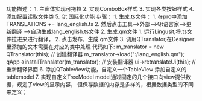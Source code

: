 ﻿
功能描述：
    1. 主窗体实现可拖拉
    2. 实现ComboBox样式
    3. 实现各类按钮样式
    4. 添加配置读取文件类
    5. Qt 国际化功能
       步骤： 
           1. 生成.ts文件：
               1. 在pro中添加 TRANSLATIONS += lang_english.ts
               2. 然后点击工具-->外部-->Qt语言家-->更新翻译 -->自动生成lang_english.ts文件
           2. 生成.qm文件
               1. 运行Lingusit,将.ts文件拉进来进行翻译，
               2. 点击发布，生成.qm文件
           3. 调用QTranslator,在Designer里添加的文本需要在对应的类中处理
           代码如下:
               m_translator = new QTranslator(this); // 创建翻译器
               m_translator->load(":/lang_english.qm");
               qApp->installTranslator(m_translator); // 安装翻译器
               ui->retranslateUi(this); // 重新翻译界面
    6. 添加QTableView功能，自定义一个TableView
       <!-- 7.14 -->
       添加自定义的tablemodel
    7. 实现自定义TreeModel
       model通过固定的几个接口向view提供数据，规定了view的显示内容，
       但保存数据的内存是多样的，根据数据类型的不同来定义；
